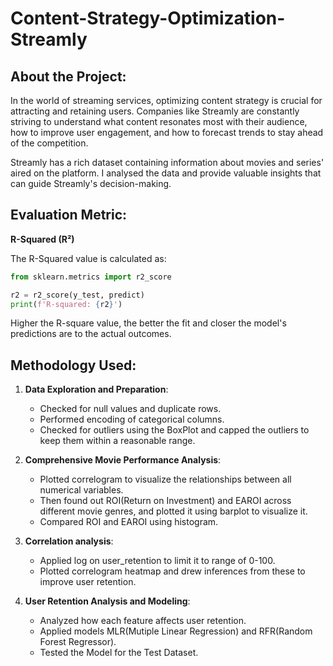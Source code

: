 # Content-Strategy-Optimization-Streamly

## About the Project:
In the world of streaming services, optimizing content strategy is crucial for attracting and retaining users. Companies like Streamly are constantly striving to understand what content resonates most with their audience, how to improve user engagement, and how to forecast trends to stay ahead of the competition.

Streamly has a rich dataset containing information about movies and series' aired on the platform. I analysed the data and provide valuable insights that can guide Streamly's decision-making.

## Evaluation Metric:
**R-Squared (R²)**

The R-Squared value is calculated as:
```python
from sklearn.metrics import r2_score

r2 = r2_score(y_test, predict)
print(f'R-squared: {r2}')

```

Higher the R-square value, the better the fit and closer the model's predictions are to the actual outcomes.


## Methodology Used:

1. **Data Exploration and Preparation**:
   - Checked for null values and duplicate rows.
   - Performed encoding of categorical columns.
   - Checked for outliers using the BoxPlot and capped the outliers to keep them within a reasonable range.

2. **Comprehensive Movie Performance Analysis**:
   - Plotted correlogram to visualize the relationships between all numerical variables.
   - Then found out ROI(Return on Investment) and EAROI across different movie genres, and plotted it using barplot to visualize it.
   - Compared ROI and EAROI using histogram.

3. **Correlation analysis**:
   - Applied log on user_retention to limit it to range of 0-100.
   - Plotted correlogram heatmap and drew inferences from these to improve user retention.

4. **User Retention Analysis and Modeling**:
   - Analyzed how each feature affects user retention.
   - Applied models MLR(Mutiple Linear Regression) and RFR(Random Forest Regressor).
   - Tested the Model for the Test Dataset.
